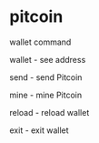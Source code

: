 # pitcoin

wallet command 

wallet - see address

send - send Pitcoin

mine - mine Pitcoin

reload - reload wallet

exit - exit wallet
